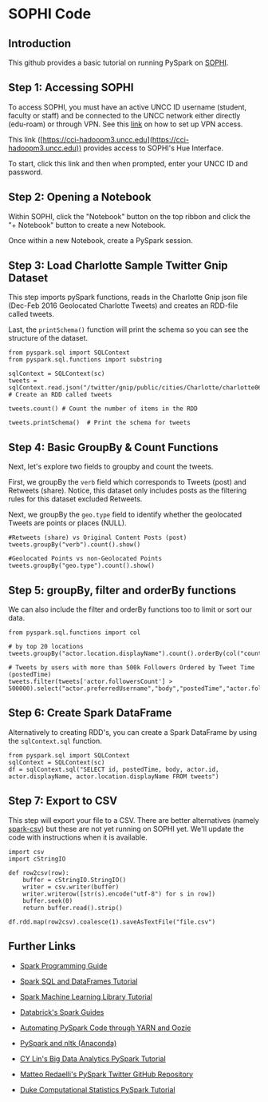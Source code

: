 # SOPHI Code

## Introduction

This github provides a basic tutorial on running PySpark on [SOPHI](http://sophi.uncc.edu).

## Step 1: Accessing SOPHI

To access SOPHI, you must have an active UNCC ID username (student, faculty or staff) and be connected to the UNCC network either directly (edu-roam) or through VPN. See this [link](https://faq.uncc.edu/pages/viewpage.action?pageId=6653379) on how to set up VPN access.

This link ([https://cci-hadoopm3.uncc.edu](https://cci-hadoopm3.uncc.edu)) provides access to SOPHI's Hue Interface.

To start, click this link and then when prompted, enter your UNCC ID and password.

## Step 2: Opening a Notebook

Within SOPHI, click the "Notebook" button on the top ribbon and click the "+ Notebook" button to create a new Notebook.

Once within a new Notebook, create a PySpark session.

## Step 3: Load Charlotte Sample Twitter Gnip Dataset

This step imports pySpark functions, reads in the Charlotte Gnip json file (Dec-Feb 2016 Geolocated Charlotte Tweets) and creates an RDD-file called tweets.

Last, the `printSchema()` function will print the schema so you can see the structure of the dataset.

```{python}
from pyspark.sql import SQLContext
from pyspark.sql.functions import substring

sqlContext = SQLContext(sc)
tweets = sqlContext.read.json("/twitter/gnip/public/cities/Charlotte/charlotte062016.json")  # Create an RDD called tweets

tweets.count() # Count the number of items in the RDD

tweets.printSchema()  # Print the schema for tweets
```

## Step 4: Basic GroupBy & Count Functions

Next, let's explore two fields to groupby and count the tweets.

First, we groupBy the `verb` field which corresponds to Tweets (post) and Retweets (share). Notice, this dataset only includes posts as the filtering rules for this dataset excluded Retweets.

Next, we groupBy the `geo.type` field to identify whether the geolocated Tweets are points or places (NULL).

```{python}
#Retweets (share) vs Original Content Posts (post)
tweets.groupBy("verb").count().show()

#Geolocated Points vs non-Geolocated Points
tweets.groupBy("geo.type").count().show()
```

## Step 5: groupBy, filter and orderBy functions

We can also include the filter and orderBy functions too to limit or sort our data.

```{python}
from pyspark.sql.functions import col

# by top 20 locations
tweets.groupBy("actor.location.displayName").count().orderBy(col("count").desc()).show()

# Tweets by users with more than 500k Followers Ordered by Tweet Time (postedTime)
tweets.filter(tweets['actor.followersCount'] > 500000).select("actor.preferredUsername","body","postedTime","actor.followersCount").orderBy("postedTime").show()
```

## Step 6: Create Spark DataFrame

Alternatively to creating RDD's, you can create a Spark DataFrame by using the `sqlContext.sql` function.

```{python}
from pyspark.sql import SQLContext
sqlContext = SQLContext(sc)
df = sqlContext.sql("SELECT id, postedTime, body, actor.id, actor.displayName, actor.location.displayName FROM tweets")
```

## Step 7: Export to CSV

This step will export your file to a CSV. There are better alternatives (namely [spark-csv](https://github.com/databricks/spark-csv)) but these are not yet running on SOPHI yet. We'll update the code with instructions when it is available.

```{python}
import csv
import cStringIO

def row2csv(row):
    buffer = cStringIO.StringIO()
    writer = csv.writer(buffer)
    writer.writerow([str(s).encode("utf-8") for s in row])
    buffer.seek(0)
    return buffer.read().strip()

df.rdd.map(row2csv).coalesce(1).saveAsTextFile("file.csv")
```

## Further Links

* [Spark Programming Guide](https://spark.apache.org/docs/latest/programming-guide.html)

* [Spark SQL and DataFrames Tutorial](http://spark.apache.org/docs/latest/sql-programming-guide.html)

* [Spark Machine Learning Library Tutorial](http://spark.apache.org/docs/latest/ml-guide.html)

* [Databrick's Spark Guides](https://docs.cloud.databricks.com/docs/latest/databricks_guide/index.html)

* [Automating PySpark Code through YARN and Oozie](http://gethue.com/how-to-schedule-spark-jobs-with-spark-on-yarn-and-oozie/)

* [PySpark and nltk (Anaconda)](https://docs.continuum.io/anaconda-cluster/howto/spark-nltk)

* [CY Lin's Big Data Analytics PySpark Tutorial](https://www.ee.columbia.edu/~cylin/course/bigdata/EECS6893-BigDataAnalytics-Lecture6.pdf)

* [Matteo Redaelli's PySpark Twitter GitHub Repository](https://github.com/matteoredaelli/pyspark-examples)

* [Duke Computational Statistics PySpark Tutorial](http://people.duke.edu/~ccc14/sta-663-2016/21A_Introduction_To_Spark.html)

